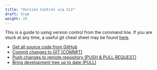 ```yaml
---
title: "Version Control via CLI"
draft: true
weight: 20
---
```


This is a guide to using version control from the command line. If you are stuck at any time, a useful git cheat sheet may be found [here](https://www.atlassian.com/git/tutorials/atlassian-git-cheatsheet).

* [Get all source code from GitHub](/contribute/cli/getsource)
* [Commit changes to GIT (COMMIT)](/contribute/cli/commit)
* [Push changes to remote repository (PUSH & PULL REQUEST)](/contribute/cli/pushandpullrequest)
* [Bring development tree up to date (PULL)](/contribute/cli/bringuptodate)